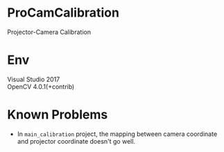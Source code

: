 # ProCamCalibration
Projector-Camera Calibration

# Env
Visual Studio 2017  
OpenCV 4.0.1(+contrib)  

# Known Problems
- In `main_calibration` project, the mapping between camera coordinate and projector coordinate doesn't go well.
